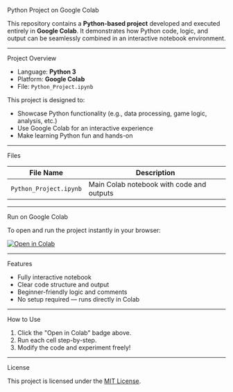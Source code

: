 Python Project on Google Colab

This repository contains a **Python-based project** developed and executed entirely in **Google Colab**.
It demonstrates how Python code, logic, and output can be seamlessly combined in an interactive notebook environment.

---

 Project Overview

-  Language: **Python 3**
-  Platform: **Google Colab**
-  File: `Python_Project.ipynb`

This project is designed to:
- Showcase Python functionality (e.g., data processing, game logic, analysis, etc.)
- Use Google Colab for an interactive experience
- Make learning Python fun and hands-on

---

 Files

| File Name            | Description                                 |
|---------------------|---------------------------------------------|
| `Python_Project.ipynb` | Main Colab notebook with code and outputs |

---

 Run on Google Colab

To open and run the project instantly in your browser:

[![Open in Colab](https://colab.research.google.com/assets/colab-badge.svg)](https://colab.research.google.com/github/YourUsername/YourRepoName/blob/main/Python_Project.ipynb)

---

Features

- Fully interactive notebook
- Clear code structure and output
- Beginner-friendly logic and comments
- No setup required — runs directly in Colab

---

How to Use

1. Click the "Open in Colab" badge above.
2. Run each cell step-by-step.
3. Modify the code and experiment freely!

---

License

This project is licensed under the [MIT License](LICENSE).

